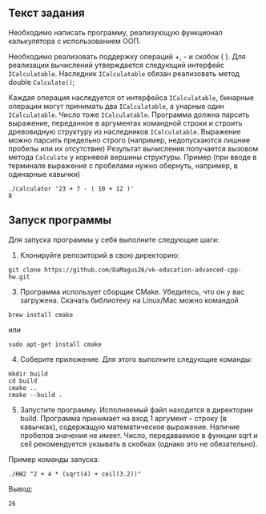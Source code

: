 ## Текст задания
Необходимо написать программу, реализующую функционал калькулятора с использованием ООП.

Необходимо реализовать поддержку операций +, - и скобок ( ). Для реализации вычислений утверждается следующий интерфейс ```ICalculatable```.
Наследник ```ICalculatable``` обязан реализовать метод double ```Calculate()```;

Каждая операция наследуется от интерфейса ```ICalculatable```, бинарные операции могут принимать два ```ICalculatable```, а унарные один ```ICalculatable```.
Число тоже ```ICalculatable```.
Программа должна парсить выражение, переданное в аргументах командной строки и строить древовидную структуру из наследников ```ICalculatable```.
Выражение можно парсить предельно строго (например, недопускаются лишние пробелы или их отсутствие)
Результат вычисления получается вызовом метода ```Calculate``` у корневой вершины структуры.
Пример (при вводе в терминале выражение с пробелами нужно обернуть, например, в одинарные кавычки)
```shell
./calculator '23 + 7 - ( 10 + 12 )'
8
```

## Запуск программы
Для запуска программы у себя выполните следующие шаги:

1. Клонируйте репозиторий в свою директорию:
```shell
git clone https://github.com/DaMagus26/vk-education-advanced-cpp-hw.git
```

3. Программа использует сборщик CMake. Убедитесь, что он у вас загружена. Скачать библиотеку на Linux/Mac можно командой
```shell
brew install cmake
```
или
```shell
sudo apt-get install cmake
```
4. Соберите приложение. Для этого выполните следующие команды:
```shell
mkdir build
cd build
cmake ..
cmake --build .
```
5. Запустите программу. Исполняемый файл находится в директории build. Программа принимает на вход 1 аргумент –
строку (в кавычках), содержащую математическое выражение. Наличие пробелов значения не имеет. Число, передаваемое 
в функции sqrt и ceil рекомендуется укзывать в скобках (однако это не обязательно).
    
Пример команды запуска:
```shell
./HW2 "2 + 4 * (sqrt(4) + ceil(3.2))"
```
Вывод:
```shell
26
```
